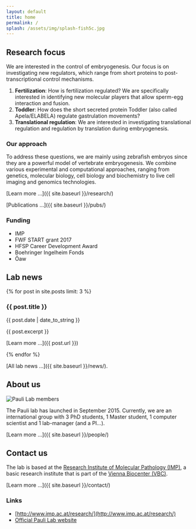 ```yaml
---
layout: default
title: home
permalink: /
splash: /assets/img/splash-fish5c.jpg
---
```

<div class="row">
<div class="col-sm-4" markdown="1">

## Research focus

We are interested in the control of embryogenesis. Our focus is on
investigating new regulators, which range from short proteins to
post-transcriptional control mechanisms.

1. **Fertilization**: How is fertilization regulated? We are specifically
   interested in identifying new molecular players that allow sperm-egg
   interaction and fusion.
2. **Toddler**: How does the short secreted protein Toddler (also called
   Apela/ELABELA) regulate gastrulation movements?
3. **Translational regulation**: We are interested in investigating
   translational regulation and regulation by translation during embryogenesis.

### Our approach

To address these questions, we are mainly using zebrafish embryos since they
are a powerful model of vertebrate embryogenesis. We combine various
experimental and computational approaches, ranging from genetics, molecular
biology, cell biology and biochemistry to live cell imaging and genomics
technologies.

[Learn more &hellip;]({{ site.baseurl }}/research/)

[Publications &hellip;]({{ site.baseurl }}/pubs/)

### Funding

* IMP
* FWF START grant 2017
* HFSP Career Development Award
* Boehringer Ingelheim Fonds
* Öaw


</div>
<div class="col-sm-4" markdown="1">

## Lab news

{% for post in site.posts limit: 3 %}

### {{ post.title }}

{{ post.date | date_to_string }}

{{ post.excerpt }}

[Learn more &hellip;]({{ post.url }})

{% endfor %}

[All lab news &hellip;]({{ site.baseurl }}/news/).

</div>
<div class="col-sm-4" markdown="1">

## About us

<img class="img-responsive" src="{{ site.baseurl }}/assets/img/PauliLab.jpg" alt="Pauli Lab members">

The Pauli lab has launched in September 2015. Currently, we are an international
group with 3 PhD students, 1 Master student, 1 computer scientist and 1
lab-manager (and a PI...).

[Learn more &hellip;]({{ site.baseurl }}/people/)

## Contact us

The lab is based at the
[Research Institute of Molecular Pathology (IMP)](http://www.imp.ac.at/), a
basic research institute that is part of the
[Vienna Biocenter (VBC)](http://www.viennabiocenter.org).

[Learn more &hellip;]({{ site.baseurl }}/contact/)

### Links

* [http://www.imp.ac.at/research/](http://www.imp.ac.at/research/)
* [Official Pauli Lab website](https://www.imp.ac.at/research/research-groups/andrea-pauli/research/)

</div>
</div>
